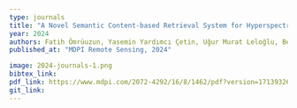 ```yaml
---
type: journals
title: "A Novel Semantic Content-based Retrieval System for Hyperspectral Remote Sensing Imagery"
year: 2024
authors: Fatih Ömrüuzun, Yasemin Yardımcı Çetin, Uğur Murat Leloğlu, Begüm Demir
published_at: "MDPI Remote Sensing, 2024"

image: 2024-journals-1.png
bibtex_link:
pdf_link: https://www.mdpi.com/2072-4292/16/8/1462/pdf?version=1713932675
git_link: 
---
```

